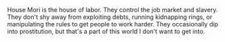 House Mori is the house of labor. They control the job market and slavery. They don't shy away from exploiting debts, running kidnapping rings, or manipulating the rules to get people to work harder. They occasionally dip into prostitution, but that's a part of this world I don't want to get into.
